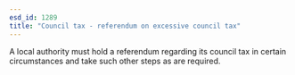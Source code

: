 ```yaml
---
esd_id: 1289
title: "Council tax - referendum on excessive council tax"
---
```


A local authority must hold a referendum regarding its council tax in certain circumstances and take such other steps as are required.

